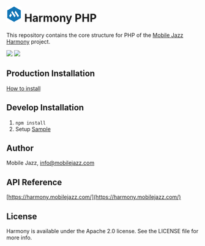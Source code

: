 # ![Mobile Jazz Badge](https://raw.githubusercontent.com/mobilejazz/metadata/master/images/icons/mj-40x40.png) Harmony PHP

This repository contains the core structure for PHP of the [Mobile Jazz Harmony](https://harmony.mobilejazz.com/docs/introduction) project.

![](https://github.com/mobilejazz/harmony-php/workflows/Static%20Analysis/badge.svg?branch=master)
![](https://github.com/mobilejazz/harmony-php/workflows/Tests/badge.svg?branch=master)

## Production Installation

[How to install](https://harmony.mobilejazz.com/docs/getting-started/setup/#php)

## Develop Installation

1. `npm install`
1. Setup [Sample](sample/README.md)

## Author

Mobile Jazz, info@mobilejazz.com

## API Reference

[https://harmony.mobilejazz.com/](https://harmony.mobilejazz.com/)

## License

Harmony is available under the Apache 2.0 license. See the LICENSE file for more info.
